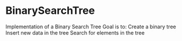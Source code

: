# BinarySearchTree
Implementation of a Binary Search Tree
Goal is to:
Create a binary tree
Insert new data in the tree
Search for elements in the tree
